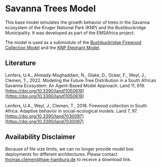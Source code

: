 # Savanna Trees Model

This base model simulates the growth behavior of trees in the Savanna ecosystem of the Kruger National Park (KNP) and the Bushbuckridge Municipality. It was developed as part of the EMSAfrica project.

The model is used as a submodule of the [Bushbuckridge Firewood Collection Model](https://github.com/MARS-Group-HAW/model-knp-elephant) and the [KNP Elephant Model](https://github.com/MARS-Group-HAW/model-bbr-firewood-collection).

## Literature

Lenfers, U.A., Ahmady-Moghaddam, N., Glake, D., Ocker, F., Weyl, J., Clemen, T., 2022. Modeling the Future Tree Distribution in a South African Savanna Ecosystem: An Agent-Based Model Approach. Land 11, 619. [https://doi.org/10.3390/land11050619](https://doi.org/10.3390/land11050619)

Lenfers, U.A., Weyl, J., Clemen, T., 2018. Firewood collection in South Africa: Adaptive behavior in social-ecological models. Land 7, 97. [https://doi.org/10.3390/land7030097](https://doi.org/10.3390/land7030097)

## Availability Disclaimer

Because of file size limits, we can no longer provide model box deployments for different architectures. Please contact [thomas.clemen@haw-hamburg.de](mailto:thomas.clemen@haw-hamburg.de) to receive a download link.
